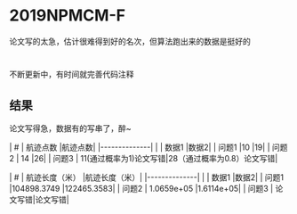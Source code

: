 # 2019NPMCM-F
论文写的太急，估计很难得到好的名次，但算法跑出来的数据是挺好的
#
不断更新中，有时间就完善代码注释

## 结果

论文写得急，数据有的写串了，醉~

| # | 航迹点数 |航迹点数|
|--------------|
|  | 数据1 |数据2|
| 问题1 |10  |19|
| 问题2 | 14 |26|
| 问题3 |  11(通过概率为1)论文写错|28（通过概率为0.8）论文写错|

| # | 航迹长度（米） |航迹长度（米）|
|--------------|
|  | 数据1 |数据2|
| 问题1 |104898.3749  |122465.3583|
| 问题2 | 1.0659e+05 |1.6114e+05|
| 问题3 |  论文写错|论文写错|

